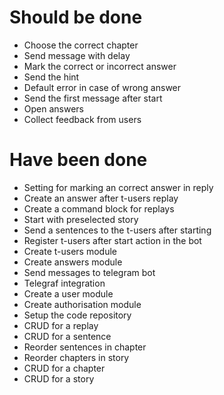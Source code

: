 # Should be done
- Choose the correct chapter
- Send message with delay
- Mark the correct or incorrect answer
- Send the hint
- Default error in case of wrong answer
- Send the first message after start
- Open answers
- Collect feedback from users

# Have been done
- Setting for marking an correct answer in reply
- Create an answer after t-users replay
- Create a command block for replays
- Start with preselected story
- Send a sentences to the t-users after starting
- Register t-users after start action in the bot
- Create t-users module
- Create answers module
- Send messages to telegram bot
- Telegraf integration
- Create a user module
- Create authorisation module
- Setup the code repository
- CRUD for a replay
- CRUD for a sentence
- Reorder sentences in chapter
- Reorder chapters in story
- CRUD for a chapter
- CRUD for a story 

